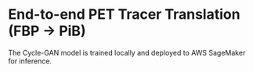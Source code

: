 # End-to-end PET Tracer Translation (FBP -> PiB)
The Cycle-GAN model is trained locally and deployed to AWS SageMaker for inference.


